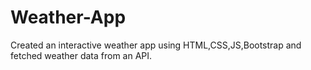 # Weather-App
Created an interactive weather app using HTML,CSS,JS,Bootstrap and fetched  weather data from an API.
